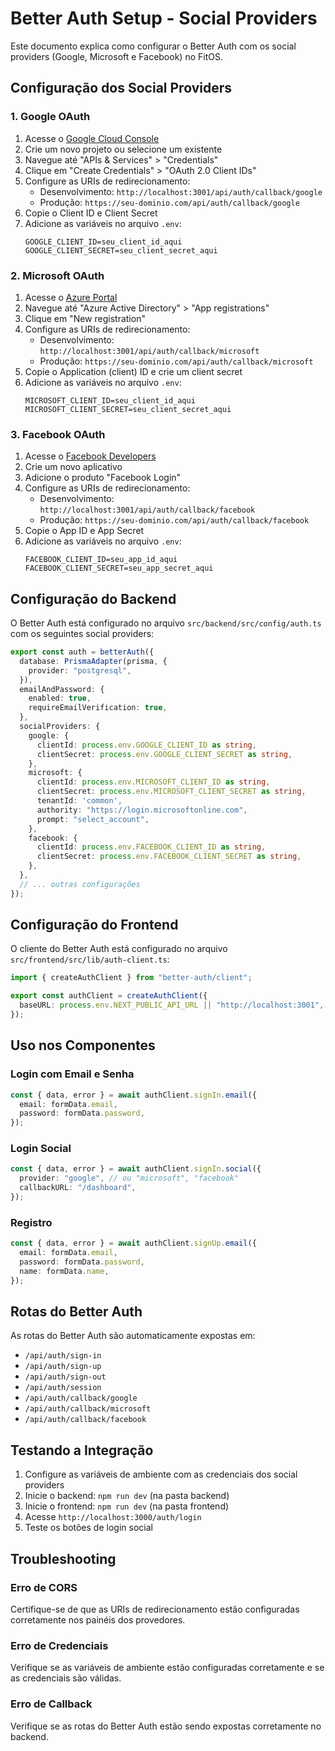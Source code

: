 # Better Auth Setup - Social Providers

Este documento explica como configurar o Better Auth com os social providers (Google, Microsoft e Facebook) no FitOS.

## Configuração dos Social Providers

### 1. Google OAuth

1. Acesse o [Google Cloud Console](https://console.cloud.google.com/)
2. Crie um novo projeto ou selecione um existente
3. Navegue até "APIs & Services" > "Credentials"
4. Clique em "Create Credentials" > "OAuth 2.0 Client IDs"
5. Configure as URIs de redirecionamento:
   - Desenvolvimento: `http://localhost:3001/api/auth/callback/google`
   - Produção: `https://seu-dominio.com/api/auth/callback/google`
6. Copie o Client ID e Client Secret
7. Adicione as variáveis no arquivo `.env`:
   ```
   GOOGLE_CLIENT_ID=seu_client_id_aqui
   GOOGLE_CLIENT_SECRET=seu_client_secret_aqui
   ```

### 2. Microsoft OAuth

1. Acesse o [Azure Portal](https://portal.azure.com/)
2. Navegue até "Azure Active Directory" > "App registrations"
3. Clique em "New registration"
4. Configure as URIs de redirecionamento:
   - Desenvolvimento: `http://localhost:3001/api/auth/callback/microsoft`
   - Produção: `https://seu-dominio.com/api/auth/callback/microsoft`
5. Copie o Application (client) ID e crie um client secret
6. Adicione as variáveis no arquivo `.env`:
   ```
   MICROSOFT_CLIENT_ID=seu_client_id_aqui
   MICROSOFT_CLIENT_SECRET=seu_client_secret_aqui
   ```

### 3. Facebook OAuth

1. Acesse o [Facebook Developers](https://developers.facebook.com/)
2. Crie um novo aplicativo
3. Adicione o produto "Facebook Login"
4. Configure as URIs de redirecionamento:
   - Desenvolvimento: `http://localhost:3001/api/auth/callback/facebook`
   - Produção: `https://seu-dominio.com/api/auth/callback/facebook`
5. Copie o App ID e App Secret
6. Adicione as variáveis no arquivo `.env`:
   ```
   FACEBOOK_CLIENT_ID=seu_app_id_aqui
   FACEBOOK_CLIENT_SECRET=seu_app_secret_aqui
   ```

## Configuração do Backend

O Better Auth está configurado no arquivo `src/backend/src/config/auth.ts` com os seguintes social providers:

```typescript
export const auth = betterAuth({
  database: PrismaAdapter(prisma, {
    provider: "postgresql",
  }),
  emailAndPassword: {
    enabled: true,
    requireEmailVerification: true,
  },
  socialProviders: {
    google: {
      clientId: process.env.GOOGLE_CLIENT_ID as string,
      clientSecret: process.env.GOOGLE_CLIENT_SECRET as string,
    },
    microsoft: {
      clientId: process.env.MICROSOFT_CLIENT_ID as string,
      clientSecret: process.env.MICROSOFT_CLIENT_SECRET as string,
      tenantId: 'common',
      authority: "https://login.microsoftonline.com",
      prompt: "select_account",
    },
    facebook: {
      clientId: process.env.FACEBOOK_CLIENT_ID as string,
      clientSecret: process.env.FACEBOOK_CLIENT_SECRET as string,
    },
  },
  // ... outras configurações
});
```

## Configuração do Frontend

O cliente do Better Auth está configurado no arquivo `src/frontend/src/lib/auth-client.ts`:

```typescript
import { createAuthClient } from "better-auth/client";

export const authClient = createAuthClient({
  baseURL: process.env.NEXT_PUBLIC_API_URL || "http://localhost:3001",
});
```

## Uso nos Componentes

### Login com Email e Senha

```typescript
const { data, error } = await authClient.signIn.email({
  email: formData.email,
  password: formData.password,
});
```

### Login Social

```typescript
const { data, error } = await authClient.signIn.social({
  provider: "google", // ou "microsoft", "facebook"
  callbackURL: "/dashboard",
});
```

### Registro

```typescript
const { data, error } = await authClient.signUp.email({
  email: formData.email,
  password: formData.password,
  name: formData.name,
});
```

## Rotas do Better Auth

As rotas do Better Auth são automaticamente expostas em:
- `/api/auth/sign-in`
- `/api/auth/sign-up`
- `/api/auth/sign-out`
- `/api/auth/session`
- `/api/auth/callback/google`
- `/api/auth/callback/microsoft`
- `/api/auth/callback/facebook`

## Testando a Integração

1. Configure as variáveis de ambiente com as credenciais dos social providers
2. Inicie o backend: `npm run dev` (na pasta backend)
3. Inicie o frontend: `npm run dev` (na pasta frontend)
4. Acesse `http://localhost:3000/auth/login`
5. Teste os botões de login social

## Troubleshooting

### Erro de CORS
Certifique-se de que as URIs de redirecionamento estão configuradas corretamente nos painéis dos provedores.

### Erro de Credenciais
Verifique se as variáveis de ambiente estão configuradas corretamente e se as credenciais são válidas.

### Erro de Callback
Verifique se as rotas do Better Auth estão sendo expostas corretamente no backend.
